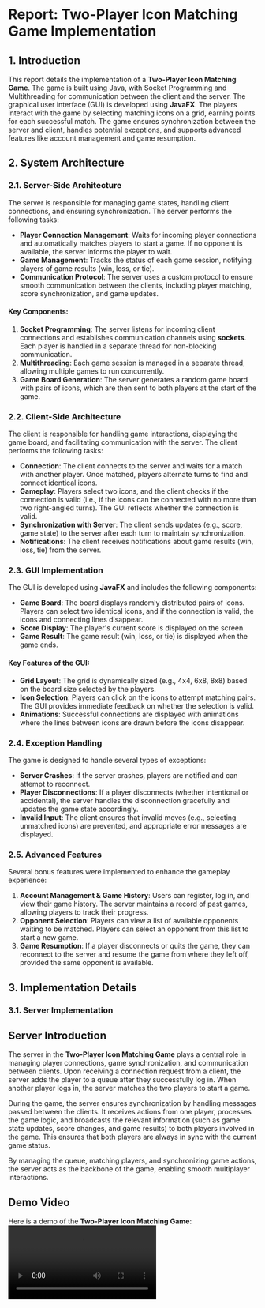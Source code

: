 # Report: Two-Player Icon Matching Game Implementation

## 1. Introduction

This report details the implementation of a **Two-Player Icon Matching Game**. The game is built using Java, with Socket Programming and Multithreading for communication between the client and the server. The graphical user interface (GUI) is developed using **JavaFX**. The players interact with the game by selecting matching icons on a grid, earning points for each successful match. The game ensures synchronization between the server and client, handles potential exceptions, and supports advanced features like account management and game resumption.

## 2. System Architecture

### 2.1. Server-Side Architecture

The server is responsible for managing game states, handling client connections, and ensuring synchronization. The server performs the following tasks:
- **Player Connection Management**: Waits for incoming player connections and automatically matches players to start a game. If no opponent is available, the server informs the player to wait.
- **Game Management**: Tracks the status of each game session, notifying players of game results (win, loss, or tie).
- **Communication Protocol**: The server uses a custom protocol to ensure smooth communication between the clients, including player matching, score synchronization, and game updates.

#### Key Components:
1. **Socket Programming**: The server listens for incoming client connections and establishes communication channels using **sockets**. Each player is handled in a separate thread for non-blocking communication.
2. **Multithreading**: Each game session is managed in a separate thread, allowing multiple games to run concurrently.
3. **Game Board Generation**: The server generates a random game board with pairs of icons, which are then sent to both players at the start of the game.

### 2.2. Client-Side Architecture

The client is responsible for handling game interactions, displaying the game board, and facilitating communication with the server. The client performs the following tasks:
- **Connection**: The client connects to the server and waits for a match with another player. Once matched, players alternate turns to find and connect identical icons.
- **Gameplay**: Players select two icons, and the client checks if the connection is valid (i.e., if the icons can be connected with no more than two right-angled turns). The GUI reflects whether the connection is valid.
- **Synchronization with Server**: The client sends updates (e.g., score, game state) to the server after each turn to maintain synchronization.
- **Notifications**: The client receives notifications about game results (win, loss, tie) from the server.

### 2.3. GUI Implementation

The GUI is developed using **JavaFX** and includes the following components:
- **Game Board**: The board displays randomly distributed pairs of icons. Players can select two identical icons, and if the connection is valid, the icons and connecting lines disappear.
- **Score Display**: The player's current score is displayed on the screen.
- **Game Result**: The game result (win, loss, or tie) is displayed when the game ends.

#### Key Features of the GUI:
- **Grid Layout**: The grid is dynamically sized (e.g., 4x4, 6x8, 8x8) based on the board size selected by the players.
- **Icon Selection**: Players can click on the icons to attempt matching pairs. The GUI provides immediate feedback on whether the selection is valid.
- **Animations**: Successful connections are displayed with animations where the lines between icons are drawn before the icons disappear.

### 2.4. Exception Handling

The game is designed to handle several types of exceptions:
- **Server Crashes**: If the server crashes, players are notified and can attempt to reconnect.
- **Player Disconnections**: If a player disconnects (whether intentional or accidental), the server handles the disconnection gracefully and updates the game state accordingly.
- **Invalid Input**: The client ensures that invalid moves (e.g., selecting unmatched icons) are prevented, and appropriate error messages are displayed.

### 2.5. Advanced Features

Several bonus features were implemented to enhance the gameplay experience:
1. **Account Management & Game History**: Users can register, log in, and view their game history. The server maintains a record of past games, allowing players to track their progress.
2. **Opponent Selection**: Players can view a list of available opponents waiting to be matched. Players can select an opponent from this list to start a new game.
3. **Game Resumption**: If a player disconnects or quits the game, they can reconnect to the server and resume the game from where they left off, provided the same opponent is available.

## 3. Implementation Details

### 3.1. Server Implementation

## Server Introduction

The server in the **Two-Player Icon Matching Game** plays a central role in managing player connections, game synchronization, and communication between clients. Upon receiving a connection request from a client, the server adds the player to a queue after they successfully log in. When another player logs in, the server matches the two players to start a game.

During the game, the server ensures synchronization by handling messages passed between the clients. It receives actions from one player, processes the game logic, and broadcasts the relevant information (such as game state updates, score changes, and game results) to both players involved in the game. This ensures that both players are always in sync with the current game status.

By managing the queue, matching players, and synchronizing game actions, the server acts as the backbone of the game, enabling smooth multiplayer interactions.

## Demo Video

Here is a demo of the **Two-Player Icon Matching Game**:
![Demo Video](vdo/demo_output.mp4)